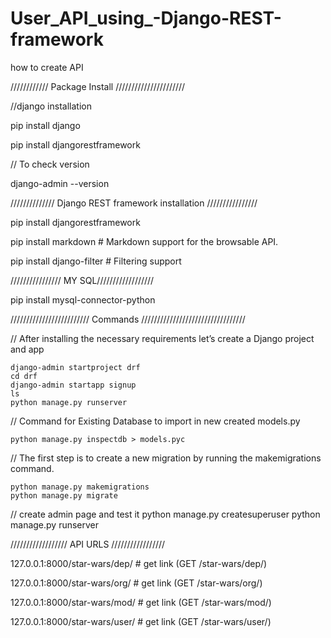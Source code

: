 # User_API_using_-Django-REST-framework
how to create API 

//////////// Package Install //////////////////////

//django installation

pip install django

pip install djangorestframework

// To check version

django-admin --version


////////////// Django REST framework installation ////////////////

pip install djangorestframework

pip install markdown       # Markdown support for the browsable API.

pip install django-filter  # Filtering support


//////////////// MY SQL//////////////////

pip install mysql-connector-python



///////////////////////// Commands /////////////////////////////////


// After installing the necessary requirements let’s create a Django project and app
   
    django-admin startproject drf
    cd drf
    django-admin startapp signup
    ls
    python manage.py runserver

// Command for Existing Database to import in new created models.py 

    python manage.py inspectdb > models.pyc

// The first step is to create a new migration by running the makemigrations command.
    
    python manage.py makemigrations 
    python manage.py migrate

// create admin page and test it
    python manage.py createsuperuser
    python manage.py runserver      




////////////////// API URLS /////////////////

127.0.0.1:8000/star-wars/dep/  # get link (GET /star-wars/dep/)

127.0.0.1:8000/star-wars/org/  # get link (GET /star-wars/org/)

127.0.0.1:8000/star-wars/mod/  # get link (GET /star-wars/mod/)

127.0.0.1:8000/star-wars/user/ # get link (GET /star-wars/user/)



